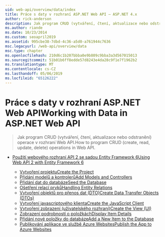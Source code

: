 ```yaml
---
uid: web-api/overview/data/index
title: Práce s daty v rozhraní ASP.NET Web API – ASP.NET 4.x
author: rick-anderson
description: Jak program CRUD (vytváření, čtení, aktualizace nebo odstranění) operace v rozhraní Web API pro ASP.NET 4.x.
ms.author: riande
ms.date: 10/23/2014
ms.custom: seoapril2019
ms.assetid: 995cbe38-7dbd-4c36-a5d0-a761944c7636
msc.legacyurl: /web-api/overview/data
msc.type: chapter
ms.openlocfilehash: 210d6c1b207bbba0e9b809c9bba3a3d567015013
ms.sourcegitcommit: 51b01b6ff8edde57d8243e4da28c9f1e7f1962b2
ms.translationtype: MT
ms.contentlocale: cs-CZ
ms.lasthandoff: 05/06/2019
ms.locfileid: "65126222"
---
```

# <a name="working-with-data-in-aspnet-web-api"></a><span data-ttu-id="7f3a9-103">Práce s daty v rozhraní ASP.NET Web API</span><span class="sxs-lookup"><span data-stu-id="7f3a9-103">Working with Data in ASP.NET Web API</span></span>

> <span data-ttu-id="7f3a9-104">Jak program CRUD (vytváření, čtení, aktualizace nebo odstranění) operace v rozhraní Web API.</span><span class="sxs-lookup"><span data-stu-id="7f3a9-104">How to program CRUD (create, read, update, delete) operations in Web API.</span></span>

- [<span data-ttu-id="7f3a9-105">Použití webového rozhraní API 2 se sadou Entity Framework 6</span><span class="sxs-lookup"><span data-stu-id="7f3a9-105">Using Web API 2 with Entity Framework 6</span></span>](using-web-api-with-entity-framework/index.md)

    - [<span data-ttu-id="7f3a9-106">Vytvoření projektu</span><span class="sxs-lookup"><span data-stu-id="7f3a9-106">Create the Project</span></span>](using-web-api-with-entity-framework/part-1.md)
    - [<span data-ttu-id="7f3a9-107">Přidání modelů a kontrolerů</span><span class="sxs-lookup"><span data-stu-id="7f3a9-107">Add Models and Controllers</span></span>](using-web-api-with-entity-framework/part-2.md)
    - [<span data-ttu-id="7f3a9-108">Přidání dat do databáze</span><span class="sxs-lookup"><span data-stu-id="7f3a9-108">Seed the Database</span></span>](using-web-api-with-entity-framework/part-3.md)
    - [<span data-ttu-id="7f3a9-109">Ošetření relací prvků</span><span class="sxs-lookup"><span data-stu-id="7f3a9-109">Handling Entity Relations</span></span>](using-web-api-with-entity-framework/part-4.md)
    - [<span data-ttu-id="7f3a9-110">Vytvoření objektů pro přenos dat (DTO)</span><span class="sxs-lookup"><span data-stu-id="7f3a9-110">Create Data Transfer Objects (DTOs)</span></span>](using-web-api-with-entity-framework/part-5.md)
    - [<span data-ttu-id="7f3a9-111">Vytvoření javascriptového klienta</span><span class="sxs-lookup"><span data-stu-id="7f3a9-111">Create the JavaScript Client</span></span>](using-web-api-with-entity-framework/part-6.md)
    - [<span data-ttu-id="7f3a9-112">Vytvoření zobrazení (uživatelského rozhraní)</span><span class="sxs-lookup"><span data-stu-id="7f3a9-112">Create the View (UI)</span></span>](using-web-api-with-entity-framework/part-7.md)
    - [<span data-ttu-id="7f3a9-113">Zobrazení podrobností o položkách</span><span class="sxs-lookup"><span data-stu-id="7f3a9-113">Display Item Details</span></span>](using-web-api-with-entity-framework/part-8.md)
    - [<span data-ttu-id="7f3a9-114">Přidání nové položky do databáze</span><span class="sxs-lookup"><span data-stu-id="7f3a9-114">Add a New Item to the Database</span></span>](using-web-api-with-entity-framework/part-9.md)
    - [<span data-ttu-id="7f3a9-115">Publikování aplikace ve službě Azure Websites</span><span class="sxs-lookup"><span data-stu-id="7f3a9-115">Publish the App to Azure Websites</span></span>](using-web-api-with-entity-framework/part-10.md)
